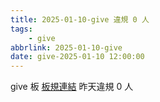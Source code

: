 ```yaml
---
title: 2025-01-10-give 違規 0 人
tags:
    - give
abbrlink: 2025-01-10-give
date: give-2025-01-10 12:00:00
---
```

give 板 [板規連結](https://www.ptt.cc/bbs/give/M.1612495900.A.C32.html)
昨天違規 0 人
